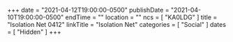 +++
date = "2021-04-12T19:00:00-0500"
publishDate = "2021-04-10T19:00:00-0500"
endTime = ""
location = ""
ncs = [ "KA0LDG" ]
title = "Isolation Net 0412"
linkTitle = "Isolation Net"
categories = [ "Social" ]
dates = [ "Hidden" ]
+++
